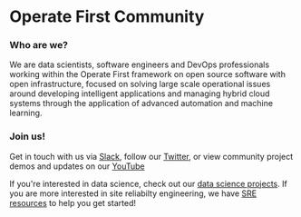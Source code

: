 # Operate First Community

### **Who are we?**

We are data scientists, software engineers and DevOps professionals working within the Operate First framework on open source software with open infrastructure, focused on solving large scale operational issues around developing intelligent applications and managing hybrid cloud systems through the application of advanced automation and machine learning.

### **Join us!**

Get in touch with us via [Slack](https://join.slack.com/t/operatefirst/shared_invite/zt-o2gn4wn8-O39g7sthTAuPCvaCNRnLww), follow our [Twitter](https://twitter.com/operatefirst), or view community project demos and updates on our [YouTube](https://www.youtube.com/channel/UCe87bwqlGoBQs2RvMQZ5_sg)

If you're interested in data science, check out our [data science projects](/data-science/projectsoverview.md). If you are more interested in site reliabilty engineering, we have [SRE resources](/operations/sre/README.md) to help you get started!
